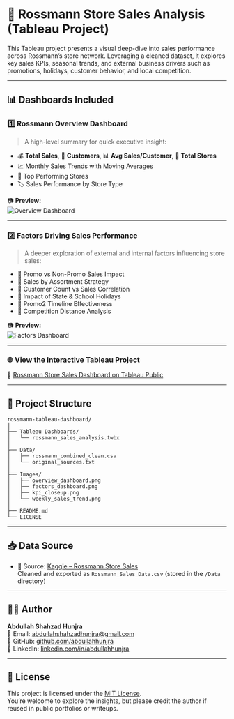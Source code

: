 # 🏬 Rossmann Store Sales Analysis (Tableau Project)

This Tableau project presents a visual deep-dive into sales performance across Rossmann’s store network. Leveraging a cleaned dataset, it explores key sales KPIs, seasonal trends, and external business drivers such as promotions, holidays, customer behavior, and local competition.

---

## 📊 Dashboards Included

### 1️⃣ Rossmann Overview Dashboard

> A high-level summary for quick executive insight:

- 💰 **Total Sales**, 👥 **Customers**, 📊 **Avg Sales/Customer**, 🏪 **Total Stores**
- 📈 Monthly Sales Trends with Moving Averages
- 🥇 Top Performing Stores
- 🏷️ Sales Performance by Store Type

📷 **Preview:**  
![Overview Dashboard](Images/overview_dashboard.png)

---

### 2️⃣ Factors Driving Sales Performance

> A deeper exploration of external and internal factors influencing store sales:

- 🎁 Promo vs Non-Promo Sales Impact  
- 🧩 Sales by Assortment Strategy  
- 👥 Customer Count vs Sales Correlation  
- 📅 Impact of State & School Holidays  
- 🔁 Promo2 Timeline Effectiveness  
- 📍 Competition Distance Analysis  

📷 **Preview:**  
![Factors Dashboard](Images/factors_dashboard.png)

---

### 🌐 View the Interactive Tableau Project  
🔗 [Rossmann Store Sales Dashboard on Tableau Public](https://public.tableau.com/views/Rossmann_Stores_Sales_Analysis/RossmanStoresSalesOverview)

---

## 📁 Project Structure

```plaintext
rossmann-tableau-dashboard/
│
├── Tableau Dashboards/
│   └── rossmann_sales_analysis.twbx
│
├── Data/
│   ├── rossmann_combined_clean.csv
│   └── original_sources.txt
│
├── Images/
│   ├── overview_dashboard.png
│   ├── factors_dashboard.png
│   ├── kpi_closeup.png
│   └── weekly_sales_trend.png
│
├── README.md
└── LICENSE
```

---

## 📥 Data Source

- 📂 Source: [Kaggle – Rossmann Store Sales](https://www.kaggle.com/competitions/rossmann-store-sales)  
  Cleaned and exported as `Rossmann_Sales_Data.csv` (stored in the `/Data` directory)

---

## 👨‍💻 Author

**Abdullah Shahzad Hunjra**  
📧 Email: [abdullahshahzadhunjra@gmail.com](mailto:abdullahshahzadhunjra@gmail.com)  
🔗 GitHub: [github.com/abdullahhunjra](https://github.com/abdullahhunjra)  
🔗 LinkedIn: [linkedin.com/in/abdullahhunjra](https://linkedin.com/in/abdullahhunjra)

---

## 📄 License

This project is licensed under the [MIT License](LICENSE).  
You’re welcome to explore the insights, but please credit the author if reused in public portfolios or writeups.
